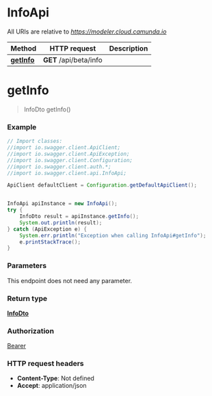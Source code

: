 # InfoApi

All URIs are relative to *https://modeler.cloud.camunda.io*

Method | HTTP request | Description
------------- | ------------- | -------------
[**getInfo**](InfoApi.md#getInfo) | **GET** /api/beta/info | 

<a name="getInfo"></a>
# **getInfo**
> InfoDto getInfo()



### Example
```java
// Import classes:
//import io.swagger.client.ApiClient;
//import io.swagger.client.ApiException;
//import io.swagger.client.Configuration;
//import io.swagger.client.auth.*;
//import io.swagger.client.api.InfoApi;

ApiClient defaultClient = Configuration.getDefaultApiClient();


InfoApi apiInstance = new InfoApi();
try {
    InfoDto result = apiInstance.getInfo();
    System.out.println(result);
} catch (ApiException e) {
    System.err.println("Exception when calling InfoApi#getInfo");
    e.printStackTrace();
}
```

### Parameters
This endpoint does not need any parameter.

### Return type

[**InfoDto**](InfoDto.md)

### Authorization

[Bearer](../README.md#Bearer)

### HTTP request headers

 - **Content-Type**: Not defined
 - **Accept**: application/json

